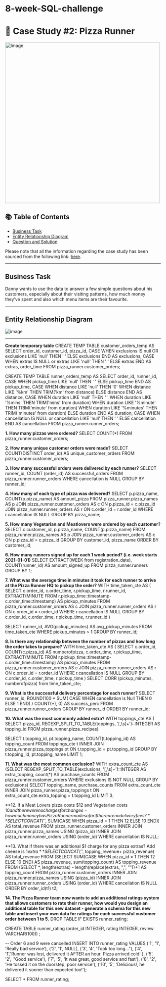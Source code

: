 # 8-week-SQL-challenge
# 🍜 Case Study #2: Pizza Runner
<img src="https://8weeksqlchallenge.com/images/case-study-designs/2.png" alt="Image" width="500" height="520">

## 📚 Table of Contents
- [Business Task](#business-task)
- [Entity Relationship Diagram](#entity-relationship-diagram)
- [Question and Solution](#question-and-solution)

Please note that all the information regarding the case study has been sourced from the following link: [here](https://8weeksqlchallenge.com/case-study-2/). 

***

## Business Task
Danny wants to use the data to answer a few simple questions about his customers, especially about their visiting patterns, how much money they’ve spent and also which menu items are their favourite. 

***

## Entity Relationship Diagram

![image](https://github.com/katiehuangx/8-Week-SQL-Challenge/assets/81607668/78099a4e-4d0e-421f-a560-b72e4321f530)

***
**Create temporary table**
CREATE TEMP TABLE customer_orders_temp AS
SELECT 
  order_id, 
  customer_id, 
  pizza_id, 
  CASE
	  WHEN exclusions IS null OR exclusions LIKE 'null' THEN ' '
	  ELSE exclusions
	  END AS exclusions,
  CASE
	  WHEN extras IS NULL or extras LIKE 'null' THEN ' '
	  ELSE extras
	  END AS extras,
	order_time
FROM pizza_runner.customer_orders;

CREATE TEMP TABLE runner_orders_temp AS
SELECT 
  order_id, 
  runner_id,  
  CASE
	  WHEN pickup_time LIKE 'null' THEN ' '
	  ELSE pickup_time
	  END AS pickup_time,
  CASE
	  WHEN distance LIKE 'null' THEN '0'
	  WHEN distance LIKE '%km' THEN TRIM('km' from distance)
	  ELSE distance 
    END AS distance,
  CASE
	  WHEN duration LIKE 'null' THEN ' '
	  WHEN duration LIKE '%mins' THEN TRIM('mins' from duration)
	  WHEN duration LIKE '%minute' THEN TRIM('minute' from duration)
	  WHEN duration LIKE '%minutes' THEN TRIM('minutes' from duration)
	  ELSE duration
	  END AS duration,
  CASE
	  WHEN cancellation IS NULL or cancellation LIKE 'null' THEN ' '
	  ELSE cancellation
	  END AS cancellation
FROM pizza_runner.runner_orders;

**1. How many pizzas were ordered?**
SELECT COUNT(*)
FROM pizza_runner.customer_orders;

**2. How many unique customer orders were made?**
SELECT COUNT(DISTINCT order_id) AS unique_customer_orders
FROM pizza_runner.customer_orders;

**3. How many successful orders were delivered by each runner?**
SELECT runner_id, COUNT (order_id) AS successful_orders
FROM pizza_runner.runner_orders
WHERE cancellation is NULL
GROUP BY runner_id;

**4. How many of each type of pizza was delivered?**
SELECT p.pizza_name, COUNT(p.pizza_name) AS amount_pizza
FROM pizza_runner.pizza_names AS p
JOIN pizza_runner.customer_orders AS c
ON p.pizza_id = c.pizza_id
JOIN pizza_runner.runner_orders AS r
ON c.order_id = r.order_id
WHERE r.cancellation IS NULL
GROUP BY pizza_name;

**5. How many Vegetarian and Meatlovers were ordered by each customer?**
SELECT c.customer_id, p.pizza_name, COUNT(p.pizza_name)
FROM pizza_runner.pizza_names AS p
JOIN pizza_runner.customer_orders AS c
ON p.pizza_id = c.pizza_id
GROUP BY customer_id, pizza_name
ORDER BY customer_id;

**6. How many runners signed up for each 1 week period? (i.e. week starts 2021-01-01)**
SELECT EXTRACT(WEEK from registration_date), COUNT(runner_id) AS amount_signed_up
FROM pizza_runner.runners
GROUP BY 1;

**7. What was the average time in minutes it took for each runner to arrive at the Pizza Runner HQ to pickup the order?**
WITH time_taken_cte AS
(
  SELECT 
    c.order_id, 
    c.order_time, 
    r.pickup_time,
  	r.runner_id,
    EXTRACT(MINUTE FROM r.pickup_time::timestamp-c.order_time::timestamp) AS pickup_minutes
  FROM pizza_runner.customer_orders AS c
  JOIN pizza_runner.runner_orders AS r
    ON c.order_id = r.order_id
  WHERE r.cancellation IS NULL
  GROUP BY c.order_id, c.order_time, r.pickup_time, r.runner_id
)

SELECT 
  runner_id, AVG(pickup_minutes) AS avg_pickup_minutes
FROM time_taken_cte
WHERE pickup_minutes > 1
GROUP BY runner_id;

**8. Is there any relationship between the number of pizzas and how long the order takes to prepare?**
WITH time_taken_cte AS
(
  SELECT 
    c.order_id,
  	COUNT(c.pizza_id) AS numberofpizza,
    c.order_time, 
    r.pickup_time,
    EXTRACT(MINUTE FROM r.pickup_time::timestamp-c.order_time::timestamp) AS pickup_minutes
  FROM pizza_runner.customer_orders AS c
  JOIN pizza_runner.runner_orders AS r
    ON c.order_id = r.order_id
  WHERE r.cancellation IS NULL
  GROUP BY c.order_id, c.order_time, r.pickup_time
)
SELECT CORR (pickup_minutes, numberofpizza)
from time_taken_cte;

**9. What is the successful delivery percentage for each runner?**
SELECT 
  runner_id, 
  ROUND(100 * SUM(
    CASE WHEN cancellation is Null THEN 0
    ELSE 1 END) / COUNT(*), 0) AS success_perc
FROM pizza_runner.runner_orders
GROUP BY runner_id
ORDER BY runner_id;

**10. What was the most commonly added extra?**
WITH toppings_cte AS (
SELECT
  pizza_id,
  REGEXP_SPLIT_TO_TABLE(toppings, '[,\s]+')::INTEGER AS topping_id
FROM pizza_runner.pizza_recipes)

SELECT 
  t.topping_id, pt.topping_name, 
  COUNT(t.topping_id) AS topping_count
FROM toppings_cte t
INNER JOIN pizza_runner.pizza_toppings pt
  ON t.topping_id = pt.topping_id
GROUP BY t.topping_id, pt.topping_name
LIMIT 1;

**11. What was the most common exclusion?**
WITH extra_count_cte AS
  (SELECT REGEXP_SPLIT_TO_TABLE(exclusions, '[,\s]+')::INTEGER AS extra_topping,
          count(*) AS purchase_counts
   FROM pizza_runner.customer_orders
   WHERE exclusions IS NOT NULL
   GROUP BY exclusions)
SELECT topping_name,
       purchase_counts
FROM extra_count_cte
INNER JOIN pizza_runner.pizza_toppings t ON extra_count_cte.extra_topping = t.topping_id
LIMIT 3;

**12. If a Meat Lovers pizza costs $12 and Vegetarian costs $10 and there were no charges for changes - how much money has Pizza Runner made so far if there are no delivery fees?**
SELECT CONCAT('$', SUM(CASE
                           WHEN pizza_id = 1 THEN 12
                           ELSE 10
                       END)) AS total_revenue
FROM pizza_runner.customer_orders
INNER JOIN pizza_runner.pizza_names USING (pizza_id)
INNER JOIN pizza_runner.runner_orders USING (order_id)
WHERE cancellation IS NULL;

**13. What if there was an additional $1 charge for any pizza extras? Add cheese is $1 extra**
SELECT CONCAT('$', topping_revenue+ pizza_revenue) AS total_revenue
FROM
  (SELECT SUM(CASE
                  WHEN pizza_id = 1 THEN 12
                  ELSE 10
              END) AS pizza_revenue,
          sum(topping_count) AS topping_revenue
   FROM
     (SELECT *,
             length(extras) - length(replace(extras, ",", ""))+1 AS topping_count
      FROM pizza_runner.customer_orders
      INNER JOIN pizza_runner.pizza_names USING (pizza_id)
      INNER JOIN pizza_runner.runner_orders USING (order_id)
      WHERE cancellation IS NULL
      ORDER BY order_id)t1) t2;

**14. The Pizza Runner team now wants to add an additional ratings system that allows customers to rate their runner, how would you design an additional table for this new dataset - generate a schema for this new table and insert your own data for ratings for each successful customer order between 1 to 5.**
DROP TABLE IF EXISTS runner_rating;

CREATE TABLE runner_rating (order_id INTEGER, rating INTEGER, review VARCHAR(100)) ;

-- Order 6 and 9 were cancelled
INSERT INTO runner_rating
VALUES ('1', '1', 'Really bad service'),
       ('2', '1', NULL),
       ('3', '4', 'Took too long..."),
       ('4', '1','Runner was lost, delivered it AFTER an hour. Pizza arrived cold' ),
       ('5', '2', ''Good service'),
       ('7', '5', 'It was great, good service and fast'),
       ('8', '2', 'He tossed it on the doorstep, poor service'),
       ('10', '5', 'Delicious!, he delivered it sooner than expected too!');


SELECT *
FROM runner_rating;
